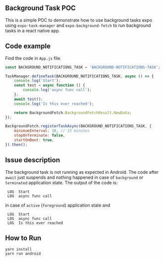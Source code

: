 ## Background Task POC

This is a simple POC to demonstrate how to use background tasks expo
using `expo-task-manager` and `expo-background-fetch` to run background tasks in a react native app.

## Code example

Find the code in `App.js` file.

```javascript
const BACKGROUND_NOTIFICATIONS_TASK = 'BACKGROUND-NOTIFICATIONS-TASK';

TaskManager.defineTask(BACKGROUND_NOTIFICATIONS_TASK, async () => {
    console.log('Start');
    const test = async function () {
        console.log('async func call');
    };
    await test();
    console.log('Is this ever reached');

    return BackgroundFetch.BackgroundFetchResult.NewData;
});

BackgroundFetch.registerTaskAsync(BACKGROUND_NOTIFICATIONS_TASK, {
    minimumInterval: 10, // 15 minutes
    stopOnTerminate: false,
    startOnBoot: true,
}).then();
```

## Issue description

The background task is not running as expected in Android.
The code after `await` just suspends and nothing happened in case of `background` or `terminated` application state.
The output of the code is:
```
 LOG  Start
 LOG  async func call
```
in case of `active` (`foreground`) application state and
```
 LOG  Start
 LOG  async func call
 LOG  Is this ever reached
```

## How to Run
```
yarn install
yarn run android
```
